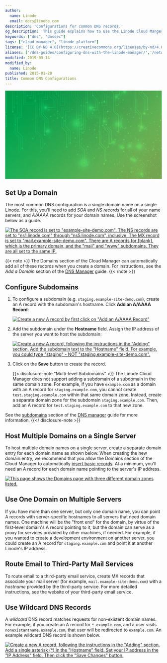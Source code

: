 ```yaml
---
author:
  name: Linode
  email: docs@linode.com
description: 'Configurations for common DNS records.'
og_description: 'This guide explains how to use the Linode Cloud Manger to configure DNS records'
keywords: ["dns", "dnssec"]
tags: ["cloud manager", "linode platform"]
license: '[CC BY-ND 4.0](https://creativecommons.org/licenses/by-nd/4.0)'
aliases: ['/dns-guides/configuring-dns-with-the-linode-manager/','/networking/dns/common-dns-configurations-classic-manager/','/dns-manager/']
modified: 2019-03-14
modified_by:
  name: Linode
published: 2015-01-20
title: Common DNS Configurations
---
```


![Common DNS Configurations](common-dns-configurations.png "Common DNS Configurations")

## Set Up a Domain

The most common DNS configuration is a single domain name on a single Linode. For this, you'll need to add *SOA* and *NS records* for all of your name servers, and *A/AAAA* records for your domain names. Use the screenshot below as a guide.

[![The SOA record is set to "example-site-demo.com". The NS records are set to "ns1.linode.com" through "ns5.linode.com", inclusive. The MX record is set to "mail.example-site-demo.com". There are A records for [blank], which is the primary domain, and the "mail" and "www" subdomains. They are all set to the same IP.](common-dns-set-up-a-domain.png)](common-dns-set-up-a-domain.png)

 {{< note >}}
The Domains section of the Cloud Manager can automatically add all of these records when you create a domain. For instructions, see the *Add a Domain* section of the [DNS Manager](/docs/networking/dns/dns-manager) guide.
{{< /note >}}

## Configure Subdomains

1.  To configure a subdomain (e.g. `staging.example-site-demo.com`), create an A record with the subdomain's hostname. Click **Add an A/AAAA Record**:

    [![Create a new A record by first click on "Add an A/AAAA Record"](common-dns-add-an-a-record.png)](common-dns-add-an-a-record.png)

1.  Add the subdomain under the **Hostname** field. Assign the IP address of the server you want to host the subdomain:

    [![Create a new A record, following the instructions in the "Adding" section. Add the subdomain text to the "Hostname" field. For example, you could type "staging" - NOT "staging.example-site-demo.com".](common-dns-add-an-a-record-menu.png)](common-dns-add-an-a-record-menu.png)

1. Click on the **Save** button to create the record.

    {{< disclosure-note "Multi-level Subdomains" >}}
The Linode Cloud Manager does not support adding a subdomain of a subdomain in the same domain zone. For example, if you have `example.com` as a domain with an A record for `staging.example.com`, you cannot create `test.staging.example.com` within that same domain zone. Instead, create a separate domain zone for the subdomain `staging.example.com`. Then, add an A record for `test.staging.example.com` to that new zone.

See the [subdomains](/docs/platform/manager/dns-manager/#subdomains) section of the [DNS manager](/docs/platform/manager/dns-manager/#subdomains) guide for more information.
    {{</ disclosure-note >}}

## Host Multiple Domains on a Single Server

To host multiple domain names on a single server, create a separate domain entry for each domain name as shown below. When creating the new domain entry, we recommend that you allow the Domains section of the Cloud Manager to automatically [insert basic records](/docs/networking/dns/dns-manager#add-a-domain-zone). At a minimum, you'll need an A record for each domain name pointing to the server's IP address.

[![This page shows the Domains page with three different domain zones listed.](common-dns-multiple-domains-one-server.png)](common-dns-multiple-domains-one-server.png)

## Use One Domain on Multiple Servers

If you have more than one server, but only one domain name, you can point A records with server-specific hostnames to all servers that need domain names. One machine will be the "front end" for the domain, by virtue of the first-level domain's A record pointing to it, but the domain can serve as a proxy for services provided by other machines, if needed. For example, if you wanted to create a development environment on another server, you could create an A record for `staging.example.com` and point it at another Linode's IP address.

## Route Email to Third-Party Mail Services

To route email to a third-party email service, create MX records that associate your mail server (for example, `mail.example-site-demo.com`) with a *hostname* provided by the third-party service. For more detailed instructions, see the website of your third-party email service.

## Use Wildcard DNS Records

A *wildcard* DNS record matches requests for non-existent domain names. For example, if you create an A record for `*.example.com`, and a user visits `nonexistantname.example.com`, that user will be redirected to `example.com`. An example wildcard DNS record is shown below.

[![Create a new A record, following the instructions in the "Adding" section. Add a single asterisk (\*) in the "Hostname" field. Set your IP address in the "IP Address" field. Then click the "Save Changes" button.](common-dns-use-wildcard.png)](common-dns-use-wildcard.png)

